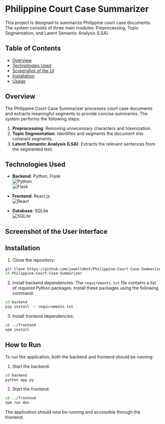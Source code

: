# Philippine Court Case Summarizer

This project is designed to summarize Philippine court case documents. The system consists of three main modules: Preprocessing, Topic Segmentation, and Latent Semantic Analysis (LSA).

## Table of Contents

- [Overview](#overview)
- [Technologies Used](#technologies-used)
- [Screenshot of the UI](#screenshot-of-the-user-interface)
- [Installation](#installation)
- [Usage](#usage)

## Overview

The Philippine Court Case Summarizer processes court case documents and extracts meaningful segments to provide concise summaries. The system performs the following steps:

1. **Preprocessing**: Removing unnecessary characters and tokenization.
2. **Topic Segmentation**: Identifies and segments the document into coherent segments.
3. **Latent Semantic Analysis (LSA)**: Extracts the relevant sentences from the segmented text.

## Technologies Used

- **Backend**: Python, Flask  
  ![Python](https://upload.wikimedia.org/wikipedia/commons/c/c3/Python-logo-notext.svg)  
  ![Flask](https://upload.wikimedia.org/wikipedia/commons/3/3c/Flask_logo.svg)

- **Frontend**: React.js  
  ![React](https://upload.wikimedia.org/wikipedia/commons/a/a7/React-icon.svg)

- **Database**: SQLite  
  ![SQLite](https://upload.wikimedia.org/wikipedia/commons/3/38/SQLite370.svg)

## Screenshot of the User Interface


## Installation
1. Clone the repository:
 ```bash
git clone https://github.com/jewelldmnt/Philippine-Court-Case-Summarizer.git
cd Philippine-Court-Case-Summarizer
```
2. Install backend dependencies:
The `requirements.txt` file contains a list of required Python packages. Install these packages using the following command:
```bash
cd backend
pip install -r requirements.txt
```

3. Install frontend dependencies:
```bash
cd ../frontend
npm install
```

## How to Run
To run the application, both the backend and frontend should be running:
1. Start the backend:
```bash
cd backend
python app.py
```

2. Start the frontend:
```bash
cd ../frontend
npm run dev
```
The application should now be running and accessible through the frontend.



